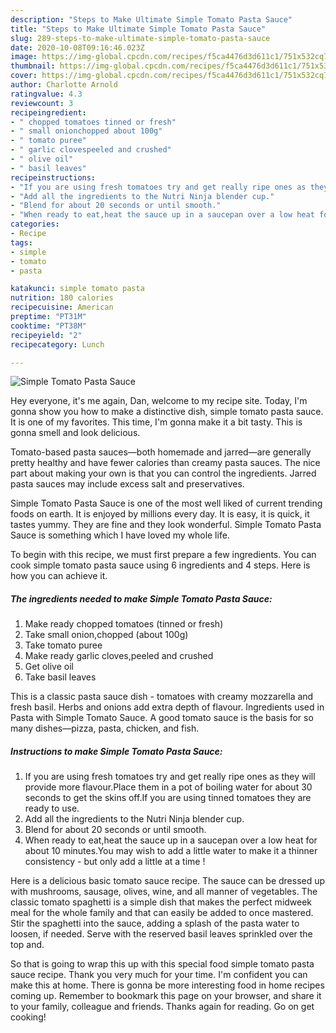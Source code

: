 ```yaml
---
description: "Steps to Make Ultimate Simple Tomato Pasta Sauce"
title: "Steps to Make Ultimate Simple Tomato Pasta Sauce"
slug: 289-steps-to-make-ultimate-simple-tomato-pasta-sauce
date: 2020-10-08T09:16:46.023Z
image: https://img-global.cpcdn.com/recipes/f5ca4476d3d611c1/751x532cq70/simple-tomato-pasta-sauce-recipe-main-photo.jpg
thumbnail: https://img-global.cpcdn.com/recipes/f5ca4476d3d611c1/751x532cq70/simple-tomato-pasta-sauce-recipe-main-photo.jpg
cover: https://img-global.cpcdn.com/recipes/f5ca4476d3d611c1/751x532cq70/simple-tomato-pasta-sauce-recipe-main-photo.jpg
author: Charlotte Arnold
ratingvalue: 4.3
reviewcount: 3
recipeingredient:
- " chopped tomatoes tinned or fresh"
- " small onionchopped about 100g"
- " tomato puree"
- " garlic clovespeeled and crushed"
- " olive oil"
- " basil leaves"
recipeinstructions:
- "If you are using fresh tomatoes try and get really ripe ones as they will provide more flavour.Place them in a pot of boiling water for about 30 seconds to get the skins off.If you are using tinned tomatoes they are ready to use."
- "Add all the ingredients to the Nutri Ninja blender cup."
- "Blend for about 20 seconds or until smooth."
- "When ready to eat,heat the sauce up in a saucepan over a low heat for about 10 minutes.You may wish to add a little water to make it a thinner consistency - but only add a little at a time !"
categories:
- Recipe
tags:
- simple
- tomato
- pasta

katakunci: simple tomato pasta 
nutrition: 180 calories
recipecuisine: American
preptime: "PT31M"
cooktime: "PT38M"
recipeyield: "2"
recipecategory: Lunch

---
```



![Simple Tomato Pasta Sauce](https://img-global.cpcdn.com/recipes/f5ca4476d3d611c1/751x532cq70/simple-tomato-pasta-sauce-recipe-main-photo.jpg)

Hey everyone, it's me again, Dan, welcome to my recipe site. Today, I'm gonna show you how to make a distinctive dish, simple tomato pasta sauce. It is one of my favorites. This time, I'm gonna make it a bit tasty. This is gonna smell and look delicious.

Tomato-based pasta sauces—both homemade and jarred—are generally pretty healthy and have fewer calories than creamy pasta sauces. The nice part about making your own is that you can control the ingredients. Jarred pasta sauces may include excess salt and preservatives.

Simple Tomato Pasta Sauce is one of the most well liked of current trending foods on earth. It is enjoyed by millions every day. It is easy, it is quick, it tastes yummy. They are fine and they look wonderful. Simple Tomato Pasta Sauce is something which I have loved my whole life.


To begin with this recipe, we must first prepare a few ingredients. You can cook simple tomato pasta sauce using 6 ingredients and 4 steps. Here is how you can achieve it.

<!--inarticleads1-->

##### The ingredients needed to make Simple Tomato Pasta Sauce:

1. Make ready  chopped tomatoes (tinned or fresh)
1. Take  small onion,chopped (about 100g)
1. Take  tomato puree
1. Make ready  garlic cloves,peeled and crushed
1. Get  olive oil
1. Take  basil leaves


This is a classic pasta sauce dish - tomatoes with creamy mozzarella and fresh basil. Herbs and onions add extra depth of flavour. Ingredients used in Pasta with Simple Tomato Sauce. A good tomato sauce is the basis for so many dishes—pizza, pasta, chicken, and fish. 

<!--inarticleads2-->

##### Instructions to make Simple Tomato Pasta Sauce:

1. If you are using fresh tomatoes try and get really ripe ones as they will provide more flavour.Place them in a pot of boiling water for about 30 seconds to get the skins off.If you are using tinned tomatoes they are ready to use.
1. Add all the ingredients to the Nutri Ninja blender cup.
1. Blend for about 20 seconds or until smooth.
1. When ready to eat,heat the sauce up in a saucepan over a low heat for about 10 minutes.You may wish to add a little water to make it a thinner consistency - but only add a little at a time !


Here is a delicious basic tomato sauce recipe. The sauce can be dressed up with mushrooms, sausage, olives, wine, and all manner of vegetables. The classic tomato spaghetti is a simple dish that makes the perfect midweek meal for the whole family and that can easily be added to once mastered. Stir the spaghetti into the sauce, adding a splash of the pasta water to loosen, if needed. Serve with the reserved basil leaves sprinkled over the top and. 

So that is going to wrap this up with this special food simple tomato pasta sauce recipe. Thank you very much for your time. I'm confident you can make this at home. There is gonna be more interesting food in home recipes coming up. Remember to bookmark this page on your browser, and share it to your family, colleague and friends. Thanks again for reading. Go on get cooking!
